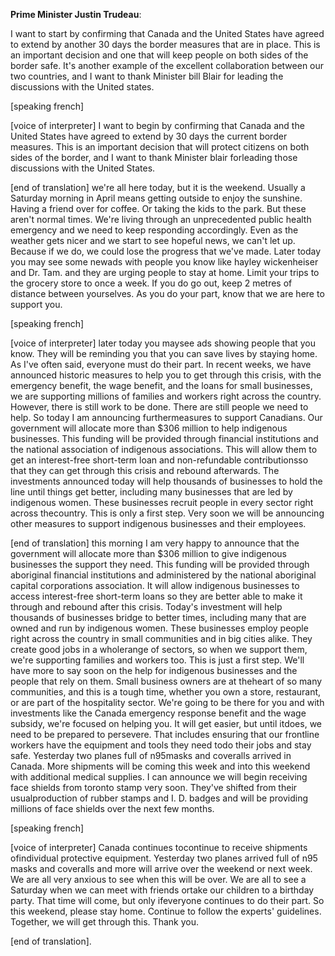 

**Prime Minister Justin Trudeau**:

I want to start by confirming that Canada and the United States have agreed to extend by another 30 days the border measures that are in place.
This is an important decision and one that will keep people on both sides of the border safe.
It's another example of the excellent collaboration between our two countries, and I want to thank Minister bill Blair for leading the discussions with the United states.

[speaking french] 

[voice of interpreter] I want to begin by confirming that Canada and the United States have agreed to extend by 30 days the current border measures.
This is an important decision that will protect citizens on both sides of the border, and I want to thank Minister blair forleading those discussions with the United States.

[end of translation] we're all here today, but it is the weekend.
Usually a Saturday morning in April means getting outside to enjoy the sunshine.
Having a friend over for coffee.
Or taking the kids to the park.
But these aren't normal times.
We're living through an unprecedented public health emergency and we need to keep responding accordingly.
Even as the weather gets nicer and we start to see hopeful news, we can't let up. Because if we do, we could lose the progress that we've made.
Later today you may see some newads with people you know like hayley wickenheiser and Dr. Tam.
and they are urging people to stay at home.
Limit your trips to the grocery store to once a week.
If you do go out, keep 2 metres of distance between yourselves.
As you do your part, know that we are here to support you.

[speaking french] 

[voice of interpreter] later today you maysee ads showing people that you know.
They will be reminding you that you can save lives by staying home.
As I've often said, everyone must do their part.
In recent weeks, we have announced historic measures to help you to get through this crisis, with the emergency benefit, the wage benefit, and the loans for small businesses, we are supporting millions of families and workers right across the country.
However, there is still work to be done.
There are still people we need to help.
So today I am announcing furthermeasures to support Canadians.
Our government will allocate more than $306 million to help indigenous businesses.
This funding will be provided through financial institutions and the national association of indigenous associations.
This will allow them to get an interest-free short-term loan and non-refundable contributionsso that they can get through this crisis and rebound afterwards.
The investments announced today will help thousands of businesses to hold the line until things get better, including many businesses that are led by indigenous women.
These businesses recruit people in every sector right across thecountry.
This is only a first step.
Very soon we will be announcing other measures to support indigenous businesses and their employees.

[end of translation] this morning I am very happy to announce that the government will allocate more than $306 million to give indigenous businesses the support they need.
This funding will be provided through aboriginal financial institutions and administered by the national aboriginal capital corporations association.
It will allow indigenous businesses to access interest-free short-term loans so they are better able to make it through and rebound after this crisis.
Today's investment will help thousands of businesses bridge to better times, including many that are owned and run by indigenous women.
These businesses employ people right across the country in small communities and in big cities alike.
They create good jobs in a wholerange of sectors, so when we support them, we're supporting families and workers too.
This is just a first step.
We'll have more to say soon on the help for indigenous businesses and the people that rely on them.
Small business owners are at theheart of so many communities, and this is a tough time, whether you own a store, restaurant, or are part of the hospitality sector.
We're going to be there for you and with investments like the Canada emergency response benefit and the wage subsidy, we're focused on helping you.
It will get easier, but until itdoes, we need to be prepared to persevere.
That includes ensuring that our frontline workers have the equipment and tools they need todo their jobs and stay safe.
Yesterday two planes full of n95masks and coveralls arrived in Canada.
More shipments will be coming this week and into this weekend with additional medical supplies.
I can announce we will begin receiving face shields from toronto stamp very soon.
They've shifted from their usualproduction of rubber stamps and I. D. badges and will be providing millions of face shields over the next few months.

[speaking french] 

[voice of interpreter] Canada continues tocontinue to receive shipments ofindividual protective equipment.
Yesterday two planes arrived full of n95 masks and coveralls and more will arrive over the weekend or next week.
We are all very anxious to see when this will be over.
We are all to see a Saturday when we can meet with friends ortake our children to a birthday party.
That time will come, but only ifeveryone continues to do their part.
So this weekend, please stay home.
Continue to follow the experts' guidelines.
Together, we will get through this.
Thank you.

[end of translation].
